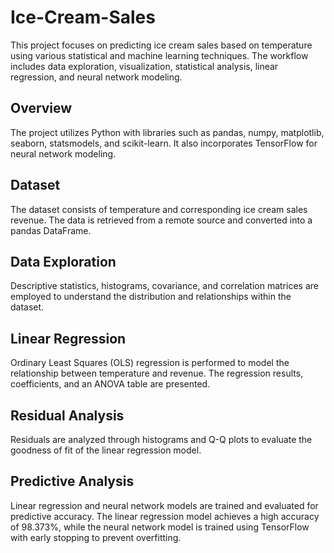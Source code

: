 # Ice-Cream-Sales

This project focuses on predicting ice cream sales based on temperature using various statistical and machine learning techniques. The workflow includes data exploration, visualization, statistical analysis, linear regression, and neural network modeling.

## Overview
The project utilizes Python with libraries such as pandas, numpy, matplotlib, seaborn, statsmodels, and scikit-learn. It also incorporates TensorFlow for neural network modeling.

## Dataset
The dataset consists of temperature and corresponding ice cream sales revenue. The data is retrieved from a remote source and converted into a pandas DataFrame.

## Data Exploration
Descriptive statistics, histograms, covariance, and correlation matrices are employed to understand the distribution and relationships within the dataset.

## Linear Regression
Ordinary Least Squares (OLS) regression is performed to model the relationship between temperature and revenue. The regression results, coefficients, and an ANOVA table are presented.

## Residual Analysis
Residuals are analyzed through histograms and Q-Q plots to evaluate the goodness of fit of the linear regression model.

## Predictive Analysis
Linear regression and neural network models are trained and evaluated for predictive accuracy. The linear regression model achieves a high accuracy of 98.373%, while the neural network model is trained using TensorFlow with early stopping to prevent overfitting.
